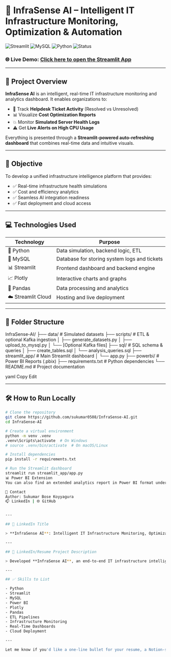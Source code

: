 # 🚀 InfraSense AI – Intelligent IT Infrastructure Monitoring, Optimization & Automation

![Streamlit](https://img.shields.io/badge/Streamlit-Live--App-red?logo=streamlit)
![MySQL](https://img.shields.io/badge/Database-MySQL-blue?logo=mysql)
![Python](https://img.shields.io/badge/Built%20with-Python-yellow?logo=python)
![Status](https://img.shields.io/badge/Status-Active-brightgreen)

### 🌐 Live Demo: [Click here to open the Streamlit App](https://infrasense-ai.streamlit.app)

---

## 📌 Project Overview

**InfraSense AI** is an intelligent, real-time IT infrastructure monitoring and analytics dashboard. It enables organizations to:

- 🧠 Track **Helpdesk Ticket Activity** (Resolved vs Unresolved)
- 📊 Visualize **Cost Optimization Reports**
- 💥 Monitor **Simulated Server Health Logs**
- ⚠️ Get **Live Alerts on High CPU Usage**

Everything is presented through a **Streamlit-powered auto-refreshing dashboard** that combines real-time data and intuitive visuals.

---

## 🎯 Objective

To develop a unified infrastructure intelligence platform that provides:

- ✅ Real-time infrastructure health simulations  
- ✅ Cost and efficiency analytics  
- ✅ Seamless AI integration readiness  
- ✅ Fast deployment and cloud access  

---

## 💻 Technologies Used

| Technology         | Purpose                                     |
|--------------------|---------------------------------------------|
| 🐍 Python           | Data simulation, backend logic, ETL         |
| 🐬 MySQL            | Database for storing system logs and tickets|
| 📊 Streamlit        | Frontend dashboard and backend engine       |
| 📈 Plotly           | Interactive charts and graphs               |
| 🧠 Pandas           | Data processing and analytics               |
| ☁️ Streamlit Cloud  | Hosting and live deployment                 |

---

## 📂 Folder Structure

InfraSense-AI/
├── data/ # Simulated datasets
├── scripts/ # ETL & optional Kafka ingestion
│ ├── generate_datasets.py
│ ├── upload_to_mysql.py
│ └── [Optional Kafka files]
├── sql/ # SQL schema & queries
│ ├── create_tables.sql
│ └── analysis_queries.sql
├── streamlit_app/ # Main Streamlit dashboard
│ └── app.py
├── powerbi/ # Power BI Reports (.pbix)
├── requirements.txt # Python dependencies
└── README.md # Project documentation

yaml
Copy
Edit

---

## 🛠️ How to Run Locally

```bash
# Clone the repository
git clone https://github.com/sukumar0508/InfraSense-AI.git
cd InfraSense-AI

# Create a virtual environment
python -m venv .venv
.venv\Scripts\activate  # On Windows
# source .venv/bin/activate  # On macOS/Linux

# Install dependencies
pip install -r requirements.txt

# Run the Streamlit dashboard
streamlit run streamlit_app/app.py
📊 Power BI Extension
You can also find an extended analytics report in Power BI format under the powerbi/ folder, suitable for executive-level decision-making dashboards.

📧 Contact
Author: Sukumar Bose Koyyagura
📫 LinkedIn | 🌐 GitHub


---

## 📌 LinkedIn Title

> **InfraSense AI**: Intelligent IT Infrastructure Monitoring, Optimization, and Automation using Machine Learning & Power BI

---

## 📄 LinkedIn/Resume Project Description

> Developed **InfraSense AI**, an end-to-end IT infrastructure intelligence platform that monitors helpdesk activity, optimizes cost reports, and simulates server health logs. Built using **Python, MySQL, Streamlit**, and **Plotly**, with extended analytics in **Power BI**. The dashboard enables real-time insights and live alerts, offering a cloud-hosted, scalable solution for IT operations.

---

## ✅ Skills to List

- Python
- Streamlit
- MySQL
- Power BI
- Plotly
- Pandas
- ETL Pipelines
- Infrastructure Monitoring
- Real-Time Dashboards
- Cloud Deployment

---

Let me know if you'd like a one-line bullet for your resume, a Notion-style layout, or a shorter LinkedIn summary too!
